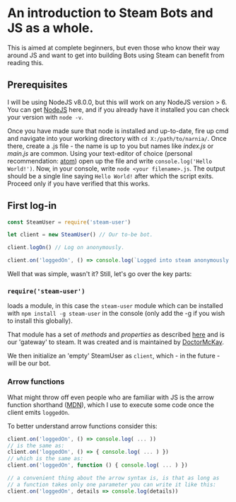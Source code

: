 # An introduction to Steam Bots and JS as a whole.

This is aimed at complete beginners, but even those who know their way around JS and want to get into building Bots using Steam can benefit from reading this.

## Prerequisites

I will be using NodeJS v8.0.0, but this will work on any NodeJS version > 6. You can get [NodeJS](https://nodejs.org/en/) here, and if you already have it installed you can check your version with `node -v`.

Once you have made sure that node is installed and up-to-date, fire up cmd and navigate into your working directory with `cd X:/path/to/narnia/`.
Once there, create a .js file - the name is up to you but names like *index.js* or *main.js* are common.
Using your text-editor of choice (personal recommendation: [atom](https://atom.io/)) open up the file and write `console.log('Hello World!')`.
Now, in your console, write `node <your filename>.js`. The output should be a single line saying `Hello World!` after which the script exits.
Proceed only if you have verified that this works.

## First log-in

```javascript
const SteamUser = require('steam-user')

let client = new SteamUser() // Our to-be bot.

client.logOn() // Log on anonymously.                           

client.on('loggedOn', () => console.log(`Logged into steam anonymously.`))
```

Well that was simple, wasn't it? Still, let's go over the key parts:

### `require('steam-user')`
loads a module, in this case the `steam-user` module which can be installed with `npm install -g steam-user` in the console (only add the -g if you wish to install this globally).

That module has a set of *methods* and *properties* as described [here](https://github.com/DoctorMcKay/node-steam-user#steamuser) and is our 'gateway' to steam. It was created and is maintained by [DoctorMcKay](https://github.com/DoctorMcKay).

We then initialize an 'empty' SteamUser as `client`, which - in the future - will be our bot.

### Arrow functions

What might throw off even people who are familiar with JS is the arrow function shorthand ([MDN](https://developer.mozilla.org/en/docs/Web/JavaScript/Reference/Functions/Arrow_functions)), which I use to execute some code once the client emits `loggedOn`.

To better understand arrow functions consider this:
```javascript
client.on('loggedOn', () => console.log( ... ))
// is the same as:
client.on('loggedOn', () => { console.log( ... ) })
// which is the same as:
client.on('loggedOn', function () { console.log( ... ) })

// a convenient thing about the arrow syntax is, is that as long as
// a function takes only one parameter you can write it like this:
client.on('loggedOn', details => console.log(details))
```
